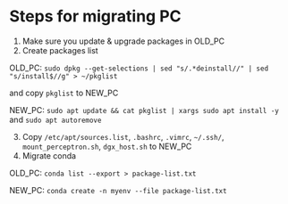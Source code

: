 # Steps for migrating PC
1. Make sure you update & upgrade packages in OLD_PC
2. Create packages list

OLD_PC: ``sudo dpkg --get-selections | sed "s/.*deinstall//" | sed "s/install$//g" > ~/pkglist``

and copy ``pkglist`` to NEW_PC

NEW_PC: ``sudo apt update && cat pkglist | xargs sudo apt install -y`` and ``sudo apt autoremove``

3. Copy ``/etc/apt/sources.list``, ``.bashrc``, ``.vimrc``, ``~/.ssh/``, ``mount_perceptron.sh``, ``dgx_host.sh`` to NEW_PC
4. Migrate conda

OLD_PC: ``conda list --export > package-list.txt`` 

NEW_PC: ``conda create -n myenv --file package-list.txt``
